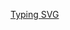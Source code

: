 [Typing SVG](https://readme-typing-svg.herokuapp.com/?lines=Welcome+to+my+profile!+😼;¡Bienvenidos+a+mi+perfil!+😼)
